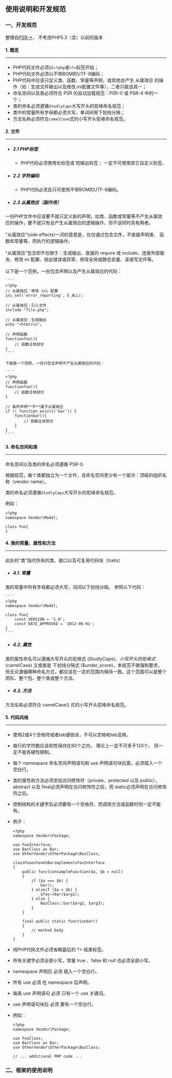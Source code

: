 ## 使用说明和开发规范

### 一、开发规范
整理自[PSR-*](http://www.kancloud.cn/thinkphp/php-fig-psr/3140)，
不考虑PHP5.3（含）以前的版本
#### 1. 概览<hr>
- PHP代码文件必须以<code><?php</code>或<code><?=</code>标签开始；
- PHP代码文件必须以不带BOM的UTF-8编码；
- PHP代码中应该只定义类、函数、常量等声明，或其他会产生 从属效应 的操作（如：生成文件输出以及修改.ini配置文件等），二者只能选其一；
- 命名空间以及类必须符合 PSR 的自动加载规范：PSR-0 或 PSR-4 中的一个；
- 类的命名必须遵循<code>StudlyCaps</code>大写开头的驼峰命名规范；
- 类中的常量所有字母都必须大写，单词间用下划线分隔；
- 方法名称必须符合<code>camelCase</code>式的小写开头驼峰命名规范。

#### 2. 文件<hr>
- ##### 2.1 PHP标签
    - PHP代码必须使用<code><?php ?></code>长标签或<code><?= ?></code> 短输出标签； 一定不可使用其它自定义标签。

    
- ##### 2.2 字符编码
    - PHP代码必须且只可使用不带BOM的UTF-8编码。

    
- ##### 2.3 从属效应（副作用）
一份PHP文件中应该要不就只定义新的声明，如类、函数或常量等不产生从属效应的操作，要不就只有会产生从属效应的逻辑操作，但不该同时具有两者。<br>  
“从属效应”(side effects)一词的意思是，仅仅通过包含文件，不直接声明类、 函数和常量等，而执行的逻辑操作。<br>  
“从属效应”包含却不仅限于：生成输出、直接的 require 或 include、连接外部服务、修改 ini 配置、抛出错误或异常、修改全局或静态变量、读或写文件等。<br>  
以下是一个范例，一份包含声明以及产生从属效应的代码：

    ````
    <?php
    // 从属效应：修改 ini 配置
    ini_set('error_reporting', E_ALL);
    
    // 从属效应：引入文件
    include "file.php";
    
    // 从属效应：生成输出
    echo "<html>\n";
    
    // 声明函数
    functionfoo(){
        // 函数主体部分
    }
    ````
    
	下面是一个范例，一份只包含声明不产生从属效应的代码：

    ````
    <?php
    // 声明函数
    functionfoo(){
        // 函数主体部分
    }
    
    // 条件声明**不**属于从属效应
    if (! function_exists('bar')) {
        functionbar(){
            // 函数主体部分
        }
    }
    ````
    
#### 3. 命名空间和类<hr>
命名空间以及类的命名必须遵循 PSR-0.

根据规范，每个类都独立为一个文件，且命名空间至少有一个层次：顶级的组织名称（vendor name）。

类的命名必须遵循<code>StudlyCaps</code>大写开头的驼峰命名规范。

例如：

	<?php
	namespace Vendor\Model;
	
	class Foo{
	}
	
#### 4. 类的常量、属性和方法<hr>
此处的“类”指代所有的类、接口以及可复用代码块（traits）

- ##### 4.1. 常量
类的常量中所有字母都必须大写，词间以下划线分隔。 参照以下代码：

    ````
    <?php
    namespace Vendor\Model;
    
    class Foo{
        const VERSION = '1.0';
        const DATE_APPROVED = '2012-06-01';
    }
    ````
    
- ##### 4.2. 属性
类的属性命名可以遵循大写开头的驼峰式 ($StudlyCaps)、小写开头的驼峰式 ($camelCase) 又或者是 下划线分隔式 ($under_score)，本规范不做强制要求，但无论遵循哪种命名方式，都应该在一定的范围内保持一致。这个范围可以是整个团队、整个包、整个类或整个方法。


- ##### 4.3. 方法
方法名称必须符合 camelCase() 式的小写开头驼峰命名规范。

#### 5. 代码风格<hr>
- 使用2或4个空格符或者tab键锁进，不可以空格和tab混用。
- 每行的字符数应该软性保持在80个之内， 理论上一定不可多于120个， 但一定不能有硬性限制。
- 每个 namespace 命名空间声明语句和 use 声明语句块后面，必须插入一个空白行。
- 类的属性和方法必须添加访问修饰符（private、protected 以及 public）， abstract 以及 final必须声明在访问修饰符之前，而 static必须声明在访问修饰符之后。
- 控制结构的关键字后必须要有一个空格符，而调用方法或函数时则一定不能有。
- 例子：


    ````
    <?php
    namespace Vendor\Package;
    
    use FooInterface;
    use BarClass as Bar;
    use OtherVendor\OtherPackage\BazClass;
    
    classFooextendsBarimplementsFooInterface
    {
        public functionsampleFunction($a, $b = null)
        {
            if ($a === $b) {
                bar();
            } elseif ($a > $b) {
                $foo->bar($arg1);
            } else {
                BazClass::bar($arg2, $arg3);
            }
        }
    
        final public static functionbar()
        {
            // method body
        }
    }
    ````

- 纯PHP代码文件必须省略最后的 ?> 结束标签。
- 所有关键字必须全部小写，常量 true 、false 和 null 也必须全部小写。
- namespace 声明后 必须 插入一个空白行。
- 所有 use 必须 在 namespace 后声明。
- 每条 use 声明语句 必须 只有一个 use 关键词。
- use 声明语句块后 必须 要有一个空白行。
- 例如：


    ````
    <?php
    namespace Vendor\Package;
    
    use FooClass;
    use BarClass as Bar;
    use OtherVendor\OtherPackage\BazClass;
    
    // ... additional PHP code ...
    ````
### 二、框架的使用说明

